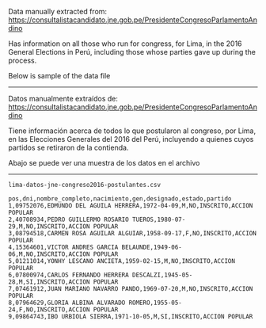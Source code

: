 Data manually extracted from: https://consultalistacandidato.jne.gob.pe/PresidenteCongresoParlamentoAndino

Has information on all those who run for congress, for Lima, in the 2016 General Elections in Perú,
including those whose parties gave up during the process.

Below is sample of the data file

-----

Datos manualmente extraídos de: https://consultalistacandidato.jne.gob.pe/PresidenteCongresoParlamentoAndino

Tiene información acerca de todos lo que postularon al congreso, por Lima, en las Elecciones Generales del 2016 del Perú,
incluyendo a quienes cuyos partidos se retiraron de la contienda.

Abajo se puede ver una muestra de los datos en el archivo

------

`lima-datos-jne-congreso2016-postulantes.csv`

```
pos,dni,nombre_completo,nacimiento,gen,designado,estado,partido
1,09752076,EDMUNDO DEL AGUILA HERRERA,1972-04-09,M,NO,INSCRITO,ACCION POPULAR
2,40708934,PEDRO GUILLERMO ROSARIO TUEROS,1980-07-29,M,NO,INSCRITO,ACCION POPULAR
3,08794518,CARMEN ROSA AGUILAR ALGUIAR,1958-09-17,F,NO,INSCRITO,ACCION POPULAR
4,15364601,VICTOR ANDRES GARCIA BELAUNDE,1949-06-06,M,NO,INSCRITO,ACCION POPULAR
5,01211014,YONHY LESCANO ANCIETA,1959-02-15,M,NO,INSCRITO,ACCION POPULAR
6,07800974,CARLOS FERNANDO HERRERA DESCALZI,1945-05-28,M,SI,INSCRITO,ACCION POPULAR
7,07461912,JUAN MARIANO NAVARRO PANDO,1969-07-20,M,NO,INSCRITO,ACCION POPULAR
8,07964629,GLORIA ALBINA ALVARADO ROMERO,1955-05-24,F,NO,INSCRITO,ACCION POPULAR
9,09864743,IBO URBIOLA SIERRA,1971-10-05,M,SI,INSCRITO,ACCION POPULAR
```
